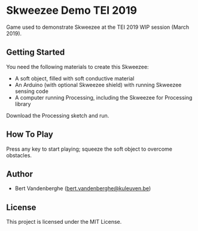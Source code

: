# Skweezee Demo TEI 2019

Game used to demonstrate Skweezee at the TEI 2019 WIP session (March 2019).

## Getting Started

You need the following materials to create this Skweezee:

* A soft object, filled with soft conductive material
* An Arduino (with optional Skweezee shield) with running Skweezee sensing code
* A computer running Processing, including the Skweezee for Processing library

Download the Processing sketch and run.

## How To Play

Press any key to start playing; squeeze the soft object to overcome obstacles.

## Author

* Bert Vandenberghe (bert.vandenberghe@kuleuven.be)

## License

This project is licensed under the MIT License.
